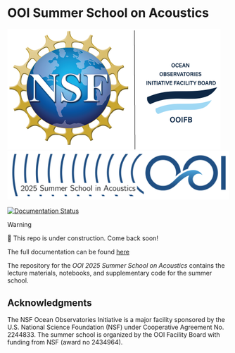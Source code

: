 # OOI Summer School on Acoustics

![OOFB Banner](imgs/OOIFB_NSF_line_logo.png)
![Summer School Banner](imgs/summer_school_logo.png)

[![Documentation Status](https://readthedocs.org/projects/ooi-2025-summer-school-acoustics/badge/?version=latest)](https://ooi-2025-summer-school-acoustics.readthedocs.io/en/latest/?badge=latest)

> [!WARNING]
> 👷 This repo is under construction. Come back soon!

The full documentation can be found [here](https://ooi-2025-summer-school-acoustics.readthedocs.io/en/latest/)

<!-- SPHINX-START -->

The repository for the *OOI 2025 Summer School on Acoustics* contains the lecture materials, notebooks, and supplementary code for the summer school.

## Acknowledgments
The NSF Ocean Observatories Initiative is a major facility sponsored by the U.S. National Science Foundation (NSF) under Cooperative Agreement No. 2244833. The summer school is organized by the OOI Facility Board with funding from NSF (award no 2434964).